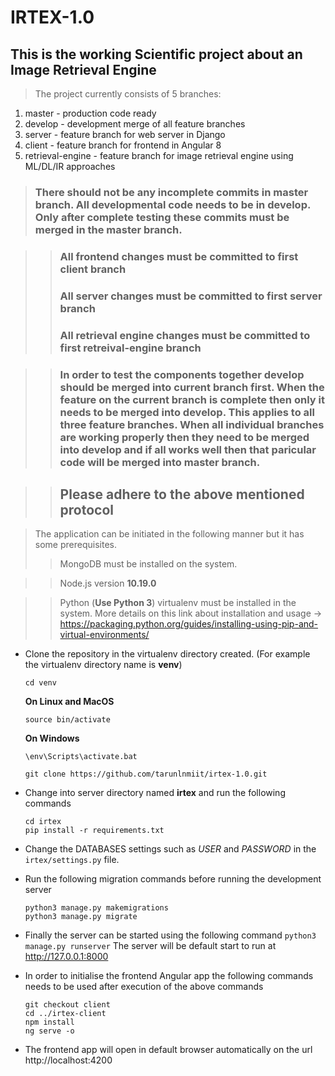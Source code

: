 # IRTEX-1.0

## This is the working Scientific project about an Image Retrieval Engine

> The project currently consists of 5 branches:
  1. master - production code ready
  2. develop - development merge of all feature branches
  3. server - feature branch for web server in Django
  4. client - feature branch for frontend in Angular 8
  5. retrieval-engine - feature branch for image retrieval engine using ML/DL/IR approaches
  
> ### There should not be any incomplete commits in master branch. All developmental code needs to be in develop. Only after complete testing these commits must be merged in the master branch.

>> ### All frontend changes must be committed to first client branch
>> ### All server changes must be committed to first server branch
>> ### All retrieval engine changes must be committed to first retreival-engine branch

>> ### In order to test the components together develop should be merged into current branch first. When the feature on the current branch is complete then only it needs to be merged into develop. This applies to all three feature branches. When all individual branches are working properly then they need to be merged into develop and if all works well then that paricular code will be merged into master branch. 

>> ## Please adhere to the above mentioned protocol

> The application can be initiated in the following manner but it has some prerequisites.
  >> MongoDB must be installed on the system.
  
  >> Node.js version **10.19.0**
  
  >> Python (**Use Python 3**) virtualenv must be installed in the system. More details on this link about installation and usage -> https://packaging.python.org/guides/installing-using-pip-and-virtual-environments/
  
  * Clone the repository in the virtualenv directory created. (For example the virtualenv directory name is **venv**) 
      
      `cd venv`
      
      **On Linux and MacOS**
      
      `source bin/activate`
      
      **On Windows**
      
      `\env\Scripts\activate.bat`
      
      `git clone https://github.com/tarunlnmiit/irtex-1.0.git`
  * Change into server directory named **irtex** and run the following commands
      ```
      cd irtex
      pip install -r requirements.txt
      ```
  * Change the DATABASES settings such as *USER* and *PASSWORD* in the `irtex/settings.py` file.
  * Run the following migration commands before running the development server
      ```
      python3 manage.py makemigrations
      python3 manage.py migrate
      ```
  * Finally the server can be started using the following command
      `python3 manage.py runserver`
      The server will be default start to run at http://127.0.0.1:8000
  
  * In order to initialise the frontend Angular app the following commands needs to be used after execution of the above commands
      ```
      git checkout client
      cd ../irtex-client
      npm install 
      ng serve -o
      ```
    
  * The frontend app will open in default browser automatically on the url http://localhost:4200

  
  
